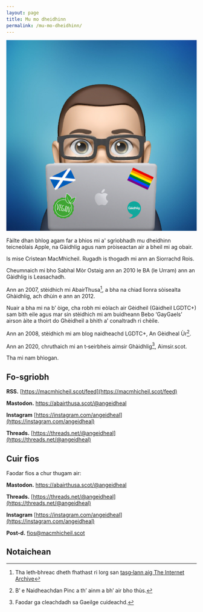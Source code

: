 ```yaml
---
layout: page
title: Mu mo dheidhinn
permalink: /mu-mo-dheidhinn/
---
```


<img class="avatar" src="/images/icons/cristean.jpg" />

Fàilte dhan bhlog agam far a bhios mi a' sgrìobhadh mu dheidhinn teicneòlais Apple, na Gàidhlig agus nam pròiseactan air a bheil mi ag obair.

Is mise Crìstean MacMhìcheil. Rugadh is thogadh mi ann an Siorrachd Rois.

Cheumnaich mi bho Sabhal Mòr Ostaig ann an 2010 le BA (le Urram) ann an Gàidhlig is Leasachadh.

Ann an 2007, stèidhich mi AbairThusa[^1], a bha na chiad lìonra sòisealta Ghàidhlig, ach dhùin e ann an 2012.

Nuair a bha mi na b’ òige, cha robh mi eòlach air Gèidheil (Gàidheil LGDTC+) sam bith eile agus mar sin stèidhich mi am buidheann Bebo ‘GayGaels’ airson àite a thoirt do Ghèidheil a bhith a’ conaltradh ri chèile.

Ann an 2008, stèidhich mi am blog naidheachd LGDTC+, An Gèidheal Ùr[^2].

Ann an 2020, chruthaich mi an t‑seirbheis aimsir Ghàidhlig[^3], Aimsir.scot.

Tha mi nam bhìogan.

## Fo-sgriobh

**RSS.** [https://macmhicheil.scot/feed](https://macmhicheil.scot/feed)

**Mastodon.** <a rel="me" href="https://abairthusa.scot/@angeidheal">https://abairthusa.scot/@angeidheal</a>

**Instagram** [https://instagram.com/angeidheal](https://instagram.com/angeidheal)

**Threads.** [https://threads.net/@angeidheal](https://threads.net/@angeidheal)

## Cuir fios

Faodar fios a chur thugam air:

**Mastodon.** <a rel="me" href="https://abairthusa.scot/@angeidheal">https://abairthusa.scot/@angeidheal</a>

**Threads.** [https://threads.net/@angeidheal](https://threads.net/@angeidheal)

**Instagram** [https://instagram.com/angeidheal](https://instagram.com/angeidheal)

**Post-d.** [fios@macmhicheil.scot](mailto:fios@macmhicheil.scot)

## Notaichean

[^1]: Tha leth‑bhreac dheth fhathast ri lorg san [tasg‑lann aig The Internet Archive](https://web.archive.org/web/20090205170058/http://abairthusa.ning.com/)

[^2]: B’ e Naidheachdan Pinc a th’ ainm a bh’ air bho thùs.

[^3]: Faodar ga cleachdadh sa Gaeilge cuideachd.
